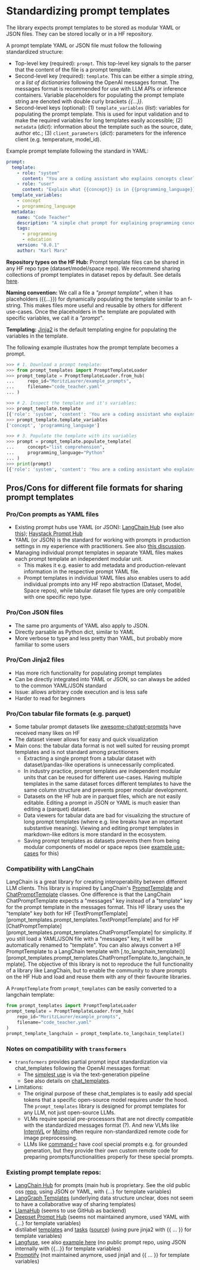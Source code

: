 # Standardizing prompt templates

The library expects prompt templates to be stored as modular YAML or JSON files. They can be stored locally or in a HF repository.

A prompt template YAML or JSON file must follow the following standardized structure:

- Top-level key (required): `prompt`. This top-level key signals to the parser that the content of the file is a prompt template.
- Second-level key (required): `template`. This can be either a simple _string_, or a _list of dictionaries_ following the OpenAI messages format. The messages format is recommended for use with LLM APIs or inference containers. Variable placeholders for populating the prompt template string are denoted with double curly brackets _{{...}}_.
- Second-level keys (optional): (1) `template_variables` (_list_): variables for populating the prompt template. This is used for input validation and to make the required variables for long templates easily accessible; (2) `metadata` (_dict_): information about the template such as the source, date, author etc.; (3) `client_parameters` (_dict_): parameters for the inference client (e.g. temperature, model_id).

Example prompt template following the standard in YAML: 
```yaml
prompt:
  template:
    - role: "system"
      content: "You are a coding assistant who explains concepts clearly and provides short examples."
    - role: "user"
      content: "Explain what {{concept}} is in {{programming_language}}."
  template_variables:
    - concept
    - programming_language
  metadata:
    name: "Code Teacher"
    description: "A simple chat prompt for explaining programming concepts with examples"
    tags:
      - programming
      - education
    version: "0.0.1"
    author: "Karl Marx"
```

**Repository types on the HF Hub:** Prompt template files can be shared in any HF repo type (dataset/model/space repo). We recommend sharing collections of prompt templates in dataset repos by default. See details [here](repo_types_examples.md).

**Naming convention:** We call a file a *"prompt template"*, when it has placeholders ({{...}}) for dynamically populating the template similar to an f-string. This makes files more useful and reusable by others for different use-cases. Once the placeholders in the template are populated with specific variables, we call it a *"prompt"*. 

**Templating:** [Jinja2](https://jinja.palletsprojects.com/en/stable/) is the default templating engine for populating the variables in the template. 

The following example illustrates how the prompt template becomes a prompt. 

```python
>>> # 1. Download a prompt template:
>>> from prompt_templates import PromptTemplateLoader
>>> prompt_template = PromptTemplateLoader.from_hub(
...     repo_id="MoritzLaurer/example_prompts",
...     filename="code_teacher.yaml"
... )

>>> # 2. Inspect the template and it's variables:
>>> prompt_template.template
[{'role': 'system', 'content': 'You are a coding assistant who explains concepts clearly and provides short examples.'}, {'role': 'user', 'content': 'Explain what {concept} is in {programming_language}.'}]
>>> prompt_template.template_variables
['concept', 'programming_language']

>>> # 3. Populate the template with its variables
>>> prompt = prompt_template.populate_template(
...     concept="list comprehension",
...     programming_language="Python"
... )
>>> print(prompt)
[{'role': 'system', 'content': 'You are a coding assistant who explains concepts clearly and provides short examples.'}, {'role': 'user', 'content': 'Explain what list comprehension is in Python.'}]
```



## Pros/Cons for different file formats for sharing prompt templates

### Pro/Con prompts as YAML files
- Existing prompt hubs use YAML (or JSON): [LangChain Hub](https://smith.langchain.com/hub) (see also [this](https://github.com/hwchase17/langchain-hub/blob/master/prompts/README.md)); 
[Haystack Prompt Hub](https://haystack.deepset.ai/blog/share-and-use-prompt-with-prompthub)
- YAML (or JSON) is the standard for working with prompts in production settings in my experience with practitioners. See also [this discussion](https://github.com/langchain-ai/langchain/discussions/21672).
- Managing individual prompt templates in separate YAML files makes each prompt template an independent modular unit. 
    - This makes it e.g. easier to add metadata and production-relevant information in the respective prompt YAML file.
    - Prompt templates in individual YAML files also enables users to add individual prompts into any HF repo abstraction (Dataset, Model, Space repos), while tabular dataset file types are only compatible with one specific repo type.

### Pro/Con JSON files
- The same pro arguments of YAML also apply to JSON. 
- Directly parsable as Python dict, similar to YAML
- More verbose to type and less pretty than YAML, but probably more familiar to some users

### Pro/Con Jinja2 files
- Has more rich functionality for populating prompt templates
- Can be directly integrated into YAML or JSON, so can always be added to the common YAML/JSON standard
- Issue: allows arbitrary code execution and is less safe
- Harder to read for beginners

### Pro/Con tabular file formats (e.g. parquet)
- Some tabular prompt datasets like [awesome-chatgpt-prompts](https://huggingface.co/datasets/fka/awesome-chatgpt-prompts) have received many likes on HF
- The dataset viewer allows for easy and quick visualization
- Main cons: the tabular data format is not well suited for reusing prompt templates 
and is not standard among practitioners
    - Extracting a single prompt from a tabular dataset with dataset/pandas-like operations is unnecessarily complicated.
    - In industry practice, prompt templates are independent modular units that can be reused for different use-cases. Having multiple templates in the same dataset forces different templates to have the same column structure and prevents proper modular development.  
    - Datasets on the HF hub are in parquet files, which are not easily editable. Editing a prompt in JSON or YAML is much easier than editing a (parquet) dataset. 
    - Data viewers for tabular data are bad for visualizing the structure of long prompt templates (where e.g. line breaks have an important substantive meaning). Viewing and editing prompt templates in markdown-like editors is more standard in the ecosystem.
    - Saving prompt templates as datasets prevents them from being modular components of model or space repos (see [example use-cases](repo_types_examples.md) for this) 



### Compatibility with LangChain
LangChain is a great library for creating interoperability between different LLM clients.
This library is inspired by LangChain's [PromptTemplate](https://python.langchain.com/api_reference/core/prompts/langchain_core.prompts.prompt.PromptTemplate.html) and [ChatPromptTemplate](https://python.langchain.com/api_reference/core/prompts/langchain_core.prompts.chat.ChatPromptTemplate.html) classes. One difference is that the LangChain ChatPromptTemplate expects a "messages" key instead of a "template" key for the prompt template in the messages format. This HF library uses the "template" key both for HF [TextPromptTemplate][prompt_templates.prompt_templates.TextPromptTemplate] and for HF [ChatPromptTemplate][prompt_templates.prompt_templates.ChatPromptTemplate] for simplicity. If you still load a YAML/JSON file with a "messages" key, it will be automatically renamed to "template". You can also always convert a HF PromptTemplate to a LangChain template with [.to_langchain_template()][prompt_templates.prompt_templates.ChatPromptTemplate.to_langchain_template]. The objective of this library is not to reproduce the full functionality of a library like LangChain, but to enable the community to share prompts on the HF Hub and load and reuse them with any of their favourite libraries. 


A `PromptTemplate` from `prompt_templates` can be easily converted to a langchain template: 

```py
from prompt_templates import PromptTemplateLoader
prompt_template = PromptTemplateLoader.from_hub(
    repo_id="MoritzLaurer/example_prompts",
    filename="code_teacher.yaml"
)
prompt_template_langchain = prompt_template.to_langchain_template()
```


### Notes on compatibility with `transformers`
- `transformers` provides partial prompt input standardization via chat_templates following the OpenAI messages format:
    - The [simplest use](https://huggingface.co/docs/transformers/en/conversations) is via the text-generation pipeline
    - See also details on [chat_templates](https://huggingface.co/docs/transformers/main/en/chat_templating).
- Limitations: 
    - The original purpose of these chat_templates is to easily add special tokens that a specific open-source model requires under the hood. The `prompt_templates` library is designed for prompt templates for any LLM, not just open-source LLMs.   
    - VLMs require special pre-processors that are not directly compatible with the standardized messages format (?). And new VLMs like [InternVL](https://huggingface.co/OpenGVLab/InternVL2-1B/blob/main/tokenizer_config.json) or [Molmo](https://huggingface.co/allenai/Molmo-7B-D-0924) often require non-standardized remote code for image preprocessing. 
    - LLMs like [command-r](https://huggingface.co/CohereForAI/c4ai-command-r-plus-08-2024) have cool special prompts e.g. for grounded generation, but they provide their own custom remote code for preparing prompts/functionalities properly for these special prompts.



### Existing prompt template repos:
- [LangChain Hub](https://smith.langchain.com/hub) for prompts (main hub is proprietary. See the old public oss [repo](https://github.com/hwchase17/langchain-hub), using JSON or YAML, with {...} for template variables)
- [LangGraph Templates](https://blog.langchain.dev/launching-langgraph-templates/) (underlying data structure unclear, does not seem to have a collaborative way of sharing templates)
- [LlamaHub](https://llamahub.ai/) (seems to use GitHub as backend)
- [Deepset Prompt Hub](https://github.com/deepset-ai/prompthub) (seems not maintained anymore, used YAML with {...} for template variables)
- distilabel [templates](https://github.com/argilla-io/distilabel/tree/main/src/distilabel/steps/tasks/templates) and [tasks](https://distilabel.argilla.io/latest/components-gallery/tasks/) ([source](https://github.com/argilla-io/distilabel/tree/main/src/distilabel/steps/tasks)) (using pure jinja2 with {{ ... }} for template variables)
- [Langfuse](https://langfuse.com/docs/prompts/get-started), see also [example here](https://langfuse.com/guides/cookbook/prompt_management_langchain) (no public prompt repo, using JSON internally with {{...}} for template variables)
- [Promptify](https://github.com/promptslab/Promptify/tree/27a53fa8e8f2a4d90f887d06ece65a44466f873a/promptify/prompts) (not maintained anymore, used jinja1 and {{ ... }} for template variables)
